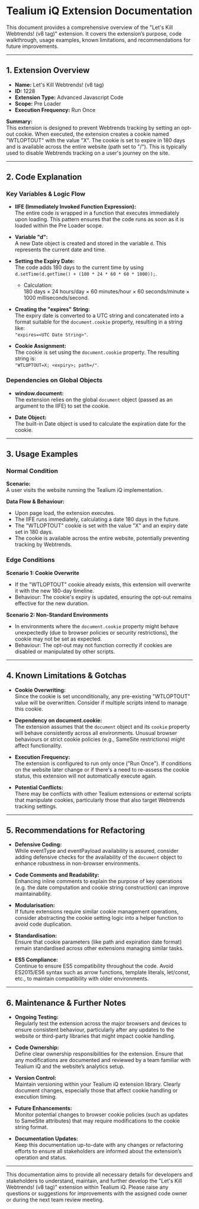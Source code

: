 # Tealium iQ Extension Documentation

This document provides a comprehensive overview of the "Let's Kill Webtrends! (v8 tag)" extension. It covers the extension’s purpose, code walkthrough, usage examples, known limitations, and recommendations for future improvements.

---

## 1. Extension Overview

- **Name:** Let's Kill Webtrends! (v8 tag)
- **ID:** 1228
- **Extension Type:** Advanced Javascript Code
- **Scope:** Pre Loader
- **Execution Frequency:** Run Once

**Summary:**  
This extension is designed to prevent Webtrends tracking by setting an opt-out cookie. When executed, the extension creates a cookie named "WTLOPTOUT" with the value "X". The cookie is set to expire in 180 days and is available across the entire website (path set to "/"). This is typically used to disable Webtrends tracking on a user's journey on the site.

---

## 2. Code Explanation

### Key Variables & Logic Flow

- **IIFE (Immediately Invoked Function Expression):**  
  The entire code is wrapped in a function that executes immediately upon loading. This pattern ensures that the code runs as soon as it is loaded within the Pre Loader scope.

- **Variable "d":**  
  A new Date object is created and stored in the variable `d`. This represents the current date and time.

- **Setting the Expiry Date:**  
  The code adds 180 days to the current time by using `d.setTime(d.getTime() + (180 * 24 * 60 * 60 * 1000));`.  
  - Calculation:  
    180 days × 24 hours/day × 60 minutes/hour × 60 seconds/minute × 1000 milliseconds/second.

- **Creating the "expires" String:**  
  The expiry date is converted to a UTC string and concatenated into a format suitable for the `document.cookie` property, resulting in a string like:  
  `"expires=<UTC Date String>"`.

- **Cookie Assignment:**  
  The cookie is set using the `document.cookie` property. The resulting string is:  
  `"WTLOPTOUT=X; <expiry>; path=/"`.

### Dependencies on Global Objects

- **window.document:**  
  The extension relies on the global `document` object (passed as an argument to the IIFE) to set the cookie.

- **Date Object:**  
  The built-in Date object is used to calculate the expiration date for the cookie.

---

## 3. Usage Examples

### Normal Condition

**Scenario:**  
A user visits the website running the Tealium iQ implementation.

**Data Flow & Behaviour:**  
- Upon page load, the extension executes.
- The IIFE runs immediately, calculating a date 180 days in the future.
- The "WTLOPTOUT" cookie is set with the value "X" and an expiry date set in 180 days.
- The cookie is available across the entire website, potentially preventing tracking by Webtrends.

### Edge Conditions

**Scenario 1: Cookie Overwrite**  
- If the "WTLOPTOUT" cookie already exists, this extension will overwrite it with the new 180-day timeline.  
- Behaviour: The cookie's expiry is updated, ensuring the opt-out remains effective for the new duration.

**Scenario 2: Non-Standard Environments**  
- In environments where the `document.cookie` property might behave unexpectedly (due to browser policies or security restrictions), the cookie may not be set as expected.  
- Behaviour: The opt-out may not function correctly if cookies are disabled or manipulated by other scripts.

---

## 4. Known Limitations & Gotchas

- **Cookie Overwriting:**  
  Since the cookie is set unconditionally, any pre-existing "WTLOPTOUT" value will be overwritten. Consider if multiple scripts intend to manage this cookie.

- **Dependency on document.cookie:**  
  The extension assumes that the `document` object and its `cookie` property will behave consistently across all environments. Unusual browser behaviours or strict cookie policies (e.g., SameSite restrictions) might affect functionality.

- **Execution Frequency:**  
  The extension is configured to run only once ("Run Once"). If conditions on the website later change or if there's a need to re-assess the cookie status, this extension will not automatically execute again.

- **Potential Conflicts:**  
  There may be conflicts with other Tealium extensions or external scripts that manipulate cookies, particularly those that also target Webtrends tracking settings.

---

## 5. Recommendations for Refactoring

- **Defensive Coding:**  
  While eventType and eventPayload availability is assured, consider adding defensive checks for the availability of the `document` object to enhance robustness in non-browser environments.

- **Code Comments and Readability:**  
  Enhancing inline comments to explain the purpose of key operations (e.g. the date computation and cookie string construction) can improve maintainability.

- **Modularisation:**  
  If future extensions require similar cookie management operations, consider abstracting the cookie setting logic into a helper function to avoid code duplication.

- **Standardisation:**  
  Ensure that cookie parameters (like path and expiration date format) remain standardised across other extensions managing similar tasks.

- **ES5 Compliance:**  
  Continue to ensure ES5 compatibility throughout the code. Avoid ES2015/ES6 syntax such as arrow functions, template literals, let/const, etc., to maintain compatibility with older environments.

---

## 6. Maintenance & Further Notes

- **Ongoing Testing:**  
  Regularly test the extension across the major browsers and devices to ensure consistent behaviour, particularly after any updates to the website or third-party libraries that might impact cookie handling.

- **Code Ownership:**  
  Define clear ownership responsibilities for the extension. Ensure that any modifications are documented and reviewed by a team familiar with Tealium iQ and the website’s analytics setup.

- **Version Control:**  
  Maintain versioning within your Tealium iQ extension library. Clearly document changes, especially those that affect cookie handling or execution timing.

- **Future Enhancements:**  
  Monitor potential changes to browser cookie policies (such as updates to SameSite attributes) that may require modifications to the cookie string format.

- **Documentation Updates:**  
  Keep this documentation up-to-date with any changes or refactoring efforts to ensure all stakeholders are informed about the extension’s operation and status.

---

This documentation aims to provide all necessary details for developers and stakeholders to understand, maintain, and further develop the "Let's Kill Webtrends! (v8 tag)" extension within Tealium iQ. Please raise any questions or suggestions for improvements with the assigned code owner or during the next team review meeting.